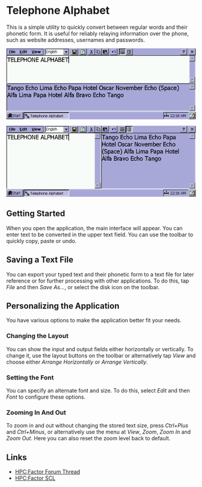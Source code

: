 # Telephone Alphabet
This is a simple utility to quickly convert between regular words and their phonetic form. It is useful for reliably relaying information over the phone, such as website addresses, usernames and passwords.

![Screenshot showing the application with the window arranged horizontally. The text TELEPHONE ALPHABET is entered as the input.](https://github.com/WinCEDev/Telephone-Alphabet/blob/main/Screenshots/CAPT0001.png?raw=1)

![Screenshot showing the application with the window arranged vertically. The text TELEPHONE ALPHABET is entered as the input.](https://github.com/WinCEDev/Telephone-Alphabet/blob/main/Screenshots/CAPT0002.png?raw=1)

## Getting Started
When you open the application, the main interface will appear. You can enter text to be converted in the upper text field. You can use the toolbar to quickly copy, paste or undo.

## Saving a Text File
You can export your typed text and their phonetic form to a text file for later reference or for further processing with other applications. To do this, tap _File_ and then _Save As..._, or select the disk icon on the toolbar.

## Personalizing the Application
You have various options to make the application better fit your needs.

###  Changing the Layout
You can show the input and output fields either horizontally or vertically. To change it, use the layout buttons on the toolbar or alternatively tap _View_ and choose either _Arrange Horizontally_ or _Arrange Vertically_.

### Setting the Font
You can specify an alternate font and size. To do this, select _Edit_ and then _Font_ to configure these options.

### Zooming In And Out
To zoom in and out without changing the stored text size, press _Ctrl+Plus_ and _Ctrl+Minus_, or alternatively use the menu at _View_, _Zoom_, _Zoom In_ and _Zoom Out_. Here you can also reset the zoom level back to default.

## Links

- [HPC:Factor Forum Thread](https://www.hpcfactor.com/forums/forums/thread-view.asp?tid=20857)
- [HPC:Factor SCL](https://www.hpcfactor.com/scl/2051/WinCEDev/Telephone_Alphabet/version_0.9.0-beta)
